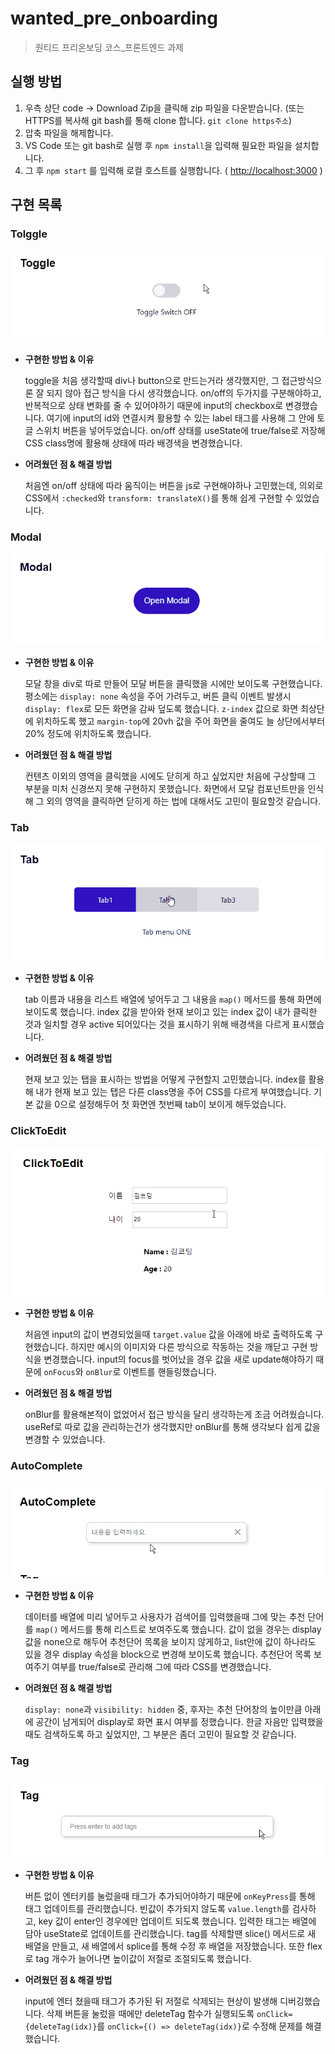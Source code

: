 # wanted_pre_onboarding

> 원티드 프리온보딩 코스_프론트엔드 과제



## 실행 방법

1. 우측 상단 code -> Download Zip을 클릭해 zip 파일을 다운받습니다. (또는 HTTPS를 복사해 git bash를 통해 clone 합니다. `git clone https주소`)
2. 압축 파일을 해제합니다.
3. VS Code 또는 git bash로 실행 후 `npm install`을 입력해 필요한 파일을 설치합니다.
4. 그 후  `npm start` 를 입력해 로컬 호스트를 실행합니다. 
   ( [http://localhost:3000](http://localhost:3000/) )



## 구현 목록

### Tolggle

![toggle](README.assets/toggle.gif)

- **구현한 방법 & 이유**

  toggle을 처음 생각할때 div나 button으로 만드는거라 생각했지만, 그 접근방식으론 잘 되지 않아 접근 방식을 다시 생각했습니다. on/off의 두가지를 구분해야하고, 반복적으로 상태 변화를 줄 수 있어야하기 때문에 input의 checkbox로 변경했습니다. 여기에 input의 id와 연결시켜 활용할 수 있는 label 태그를 사용해 그 안에 토글 스위치 버튼을 넣어두었습니다.
  on/off 상태를 useState에 true/false로 저장해 CSS class명에 활용해 상태에 따라 배경색을 변경했습니다.
  
  

- **어려웠던 점 & 해결 방법**

  
  처음엔 on/off 상태에 따라 움직이는 버튼을 js로 구현해야하나 고민했는데, 의외로 CSS에서 `:checked`와 `transform: translateX()`를 통해 쉽게 구현할 수 있었습니다.
  

  

### Modal

![modal](README.assets/modal.gif)

- **구현한 방법 & 이유**

  
  모달 창을 div로 따로 만들어 모달 버튼을 클릭했을 시에만 보이도록 구현했습니다. 평소에는 `display: none` 속성을 주어 가려두고, 버튼 클릭 이벤트 발생시 `display: flex`로 모든 화면을 감싸 덮도록 했습니다. `z-index` 값으로 화면 최상단에 위치하도록 했고 `margin-top`에 20vh 값을 주어 화면을 줄여도 늘 상단에서부터 20% 정도에 위치하도록 했습니다.
  
  
  
- **어려웠던 점 & 해결 방법**

  
  컨텐츠 이외의 영역을 클릭했을 시에도 닫히게 하고 싶었지만 처음에 구상할때 그 부분을 미처 신경쓰지 못해 구현하지 못했습니다. 화면에서 모달 컴포넌트만을 인식해 그 외의 영역을 클릭하면 닫히게 하는 법에 대해서도 고민이 필요할것 같습니다.
  

  

### Tab

![tab](README.assets/tab.gif)

- **구현한 방법 & 이유**

  
  tab 이름과 내용을 리스트 배열에 넣어두고 그 내용을 `map()` 메서드를 통해 화면에 보이도록 했습니다. index 값을 받아와 현재 보이고 있는 index 값이 내가 클릭한 것과 일치할 경우 active 되어있다는 것을 표시하기 위해 배경색을 다르게 표시했습니다. 
  

  
- **어려웠던 점 & 해결 방법**

  
  현재 보고 있는 탭을 표시하는 방법을 어떻게 구현할지 고민했습니다. index를 활용해 내가 현재 보고 있는 탭은 다른 class명을 주어 CSS를 다르게 부여했습니다. 기본 값을 0으로 설정해두어 첫 화면엔 첫번째 tab이 보이게 해두었습니다.
  

  

### ClickToEdit

![ClickToEdit](README.assets/ClickToEdit2.gif)

- **구현한 방법 & 이유**

  
  처음엔 input의 값이 변경되었을때 `target.value` 값을 아래에 바로 출력하도록 구현했습니다. 하지만 예시의 이미지와 다른 방식으로 작동하는 것을 깨닫고 구현 방식을 변경했습니다. input의 focus를 벗어났을 경우 값을 새로 update해야하기 때문에 `onFocus`와 `onBlur`로 이벤트를 핸들링했습니다. 
  

  
- **어려웠던 점 & 해결 방법**

  
  onBlur를 활용해본적이 없었어서 접근 방식을 달리 생각하는게 조금 어려웠습니다. useRef로 따로 값을 관리하는건가 생각했지만 onBlur를 통해 생각보다 쉽게 값을 변경할 수 있었습니다.
  

  

### AutoComplete

![AutoComplete](README.assets/AutoComplete.gif)

- **구현한 방법 & 이유**

  데이터를 배열에 미리 넣어두고 사용자가 검색어를 입력했을때 그에 맞는 추천 단어를 `map()` 메서드를 통해 리스트로 보여주도록 했습니다.
  값이 없을 경우는 display 값을 none으로 해두어 추천단어 목록을 보이지 않게하고, list안에 값이 하나라도 있을 경우 display 속성을 block으로 변경해 보이도록 했습니다. 추천단어 목록 보여주기 여부를 true/false로 관리해 그에 따라 CSS를 변경했습니다.
  
  

- **어려웠던 점 & 해결 방법**

  `display: none`과 `visibility: hidden` 중, 후자는 추천 단어창의 높이만큼 아래에 공간이 남게되어 display로 화면 표시 여부를 정했습니다.
  한글 자음만 입력했을때도 검색하도록 하고 싶었지만, 그 부분은 좀더 고민이 필요할 것 같습니다.
  
  


### Tag

![tag](README.assets/tag.gif)

- **구현한 방법 & 이유**

  버튼 없이 엔터키를 눌렀을때 태그가 추가되어야하기 때문에 `onKeyPress`를 통해 태그 업데이트를 관리했습니다. 빈값이 추가되지 않도록 `value.length`를 검사하고, key 값이 enter인 경우에만 업데이트 되도록 했습니다.
  입력한 태그는 배열에 담아 useState로 업데이트를 관리했습니다. tag를 삭제할땐 slice() 메서드로 새 배열을 만들고, 새 배열에서 splice를 통해 수정 후 배열을 저장했습니다. 또한 flex로 tag 개수가 늘어나면 높이값이 저절로 조절되도록 했습니다.
  
  

- **어려웠던 점 & 해결 방법**

  
  input에 엔터 쳤을때 태그가 추가된 뒤 저절로 삭제되는 현상이 발생해 디버깅했습니다. 삭제 버튼을 눌렀을 때에만 deleteTag 함수가 실행되도록 `onClick={deleteTag(idx)}`를 `onClick={() => deleteTag(idx)}`로 수정해 문제를 해결했습니다.
  
